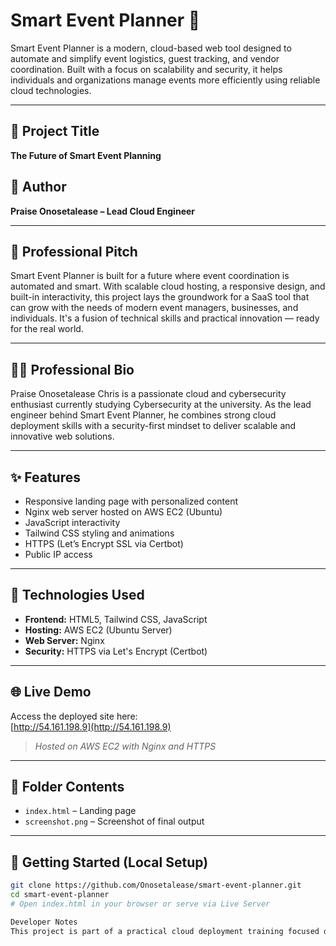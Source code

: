 # Smart Event Planner 🚀

Smart Event Planner is a modern, cloud-based web tool designed to automate and simplify event logistics, guest tracking, and vendor coordination. Built with a focus on scalability and security, it helps individuals and organizations manage events more efficiently using reliable cloud technologies.

---

## 📌 Project Title  
**The Future of Smart Event Planning**

## 👤 Author  
**Praise Onosetalease – Lead Cloud Engineer**

---

## 💼 Professional Pitch

Smart Event Planner is built for a future where event coordination is automated and smart. With scalable cloud hosting, a responsive design, and built-in interactivity, this project lays the groundwork for a SaaS tool that can grow with the needs of modern event managers, businesses, and individuals. It's a fusion of technical skills and practical innovation — ready for the real world.

---

## 👨‍💻 Professional Bio

Praise Onosetalease Chris is a passionate cloud and cybersecurity enthusiast currently studying Cybersecurity at the university. As the lead engineer behind Smart Event Planner, he combines strong cloud deployment skills with a security-first mindset to deliver scalable and innovative web solutions.

---

## ✨ Features

- Responsive landing page with personalized content
- Nginx web server hosted on AWS EC2 (Ubuntu)
- JavaScript interactivity
- Tailwind CSS styling and animations
- HTTPS (Let’s Encrypt SSL via Certbot)
- Public IP access

---

## 🧰 Technologies Used

- **Frontend:** HTML5, Tailwind CSS, JavaScript  
- **Hosting:** AWS EC2 (Ubuntu Server)  
- **Web Server:** Nginx  
- **Security:** HTTPS via Let's Encrypt (Certbot)  

---

## 🌐 Live Demo

Access the deployed site here:  
[http://54.161.198.9](http://54.161.198.9)  
> *Hosted on AWS EC2 with Nginx and HTTPS*

---

## 📂 Folder Contents

- `index.html` – Landing page
- `screenshot.png` – Screenshot of final output

---

## 🚀 Getting Started (Local Setup)

```bash
git clone https://github.com/Onosetalease/smart-event-planner.git
cd smart-event-planner
# Open index.html in your browser or serve via Live Server

Developer Notes
This project is part of a practical cloud deployment training focused on learning real-world deployment strategies using open-source tools and modern development practices.

